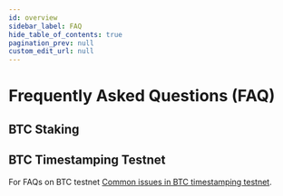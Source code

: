 ```yaml
---
id: overview
sidebar_label: FAQ
hide_table_of_contents: true
pagination_prev: null
custom_edit_url: null
---
```


# Frequently Asked Questions (FAQ)

## BTC Staking

<!-- TODO -->

## BTC Timestamping Testnet

For FAQs on BTC testnet [Common issues in BTC timestamping testnet](/docs/user-guides/btc-timestamping-testnet/common-issues).
